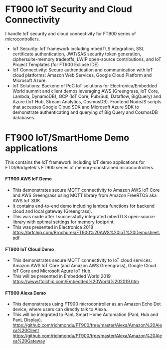 # FT900 IoT Security and Cloud Connectivity

I handle IoT security and cloud connectivity for FT900 series of microcontrollers.

- IoT Security: IoT framework including mbedTLS integration, SSL certificate authentication, JWT/SAS security token generation, ciphersuite-memory tradeoffs, LWIP open-source contributions, and IoT Project Templates (for FT900 Eclipse IDE)
- IoT Connectivity: Secure authentication and communication with IoT cloud platforms: Amazon Web Services, Google Cloud Platform and Microsoft Azure.
- IoT Solutions: Backend of PoC IoT solutions for Electronica/Embedded World summit and client demos leveraging AWS (Greengrass, IoT Core, Lambda, DynamoDB), GCP (IoT Core, Pub/Sub, Dataflow, BigQuery) and Azure (IoT Hub, Stream Analytics, CosmosDB). Frontend NodeJS scripts that accesses Google Cloud SDK and Microsoft Azure SDK to demonstrate authenticating and querying of Big Query and CosmosDB databases.    


# FT900 IoT/SmartHome Demo applications

This contains the IoT framework including IoT demo applications for FTDI/Bridgetek's FT900 series of memory-constrained microcontrollers.

#### FT900 AWS IoT Demo
- This demonstrates secure MQTT connectivity to Amazon AWS IoT Core and AWS Greengrass using MQTT library from Amazon FreeRTOS aka AWS IoT SDK.
- It contains end-to-end demo including lambda functions for backend cloud and local gateway (Greengrass). 
- This was made after I successfully integrated mbedTLS open-source library with optimal settings for memory footprint.
- This was presented in Electronica 2018 https://brtchip.com/Brochures/FT900%20AWS%20IoT%20Demosheet.pdf

#### FT900 IoT Cloud Demo
- This demonstrates secure MQTT connectivity to IoT cloud services: Amazon AWS IoT Core (and Amazon AWS Greengrass), Google Cloud IoT Core and Microsoft Azure IoT Hub.
- This will be presented in Embedded World 2019 https://www.ftdichip.com/Embedded%20World%202019.htm

#### FT900 Alexa Demo
- This demonstrates using FT900 microcontroller as an Amazon Echo Dot device, where users can directly talk to Alexa.
- This will be integrated to PanL Smart Home Automation (PanL Hub and PanL Display).
  https://github.com/richmondu/FT900/tree/master/Alexa/Amazon%20Alexa%20Client
  https://github.com/richmondu/FT900/tree/master/Alexa/Amazon%20Alexa%20Gateway
